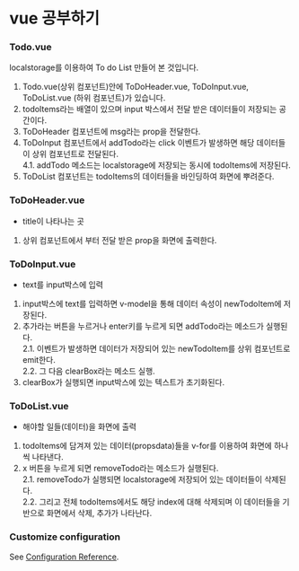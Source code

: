 # vue 공부하기

### Todo.vue
localstorage를 이용하여 To do List 만들어 본 것입니다.

1. Todo.vue(상위 컴포넌트)안에 ToDoHeader.vue, ToDoInput.vue, ToDoList.vue (하위 컴포넌트)가 있습니다.
2. todoItems라는 배열이 있으며 input 박스에서 전달 받은 데이터들이 저장되는 공간이다.
3. ToDoHeader 컴포넌트에 msg라는 prop을 전달한다.
4. ToDoInput 컴포넌트에서 addTodo라는 click 이벤트가 발생하면 해당 데이터들이 상위 컴포넌트로 전달된다.<br>
4.1. addTodo 메소드는 localstorage에 저장되는 동시에 todoItems에 저장된다.
5. ToDoList 컴포넌트는 todoItems의 데이터들을 바인딩하여 화면에 뿌려준다.

### ToDoHeader.vue
- title이 나타나는 곳

1. 상위 컴포넌트에서 부터 전달 받은 prop을 화면에 출력한다.

### ToDoInput.vue
- text를 input박스에 입력

1. input박스에 text를 입력하면 v-model을 통해 데이터 속성이 newTodoItem에 저장된다.
2. 추가라는 버튼을 누르거나 enter키를 누르게 되면 addTodo라는 메소드가 실행된다.<br>
2.1. 이벤트가 발생하면 데이터가 저장되어 있는 newTodoItem를 상위 컴포넌트로 emit한다.<br>
2.2. 그 다음 clearBox라는 메소드 실행.
3. clearBox가 실행되면 input박스에 있는 텍스트가 초기화된다.

### ToDoList.vue
- 해야할 일들(데이터)을 화면에 출력

1. todoItems에 담겨져 있는 데이터(propsdata)들을 v-for를 이용하여 화면에 하나씩 나타낸다.
2. x 버튼을 누르게 되면 removeTodo라는 메소드가 실행된다.<br>
2.1. removeTodo가 실행되면 localstorage에 저장되어 있는 데이터들이 삭제된다. <br>
2.2. 그리고 전체 todoItems에서도 해당 index에 대해 삭제되며 이 데이터들을 기반으로 화면에서 삭제, 추가가 나타난다. 








### Customize configuration
See [Configuration Reference](https://cli.vuejs.org/config/).
